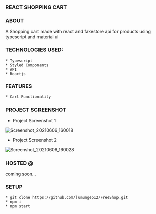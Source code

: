 ### REACT SHOPPING CART

### ABOUT

A Shopping cart made with react and fakestore api for products using typescript
and material ui

### TECHNOLOGIES USED:

    * Typescript
    * Styled Components
    * API
    * Reactjs

### FEATURES

    * Cart Functionality

### PROJECT SCREENSHOT

-   Project Screenshot 1

![Screenshot_20210606_160018](https://user-images.githubusercontent.com/58906058/120925133-aa6c9880-c6c6-11eb-8d63-ce3f5e217deb.png)

-   Project Screenshot 2

![Screenshot_20210606_160028](https://user-images.githubusercontent.com/58906058/120925139-ad678900-c6c6-11eb-8fad-c17960334969.png)

### HOSTED @

coming soon...

### SETUP

    * git clone https://github.com/lumungep12/FreeShop.git
    * npm i
    * npm start
